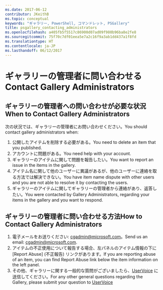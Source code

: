 ```yaml
---
ms.date: 2017-06-12
contributor: JKeithB
ms.topic: conceptual
keywords: "ギャラリー, PowerShell, コマンドレット, PSGallery"
title: psgallery_contacting_administrators
ms.openlocfilehash: a405fb5f5517c86900d07ad09f980b96ba8e2fe8
ms.sourcegitcommit: 75f70c7df01eea5e7a2c16f9a3ab1dd437a1f8fd
ms.translationtype: HT
ms.contentlocale: ja-JP
ms.lasthandoff: 06/12/2017
---
```

# <a name="contact-gallery-administrators"></a><span data-ttu-id="4a0af-103">ギャラリーの管理者に問い合わせる</span><span class="sxs-lookup"><span data-stu-id="4a0af-103">Contact Gallery Administrators</span></span>

## <a name="when-to-contact-gallery-administrators"></a><span data-ttu-id="4a0af-104">ギャラリーの管理者への問い合わせが必要な状況</span><span class="sxs-lookup"><span data-stu-id="4a0af-104">When to Contact Gallery Administrators</span></span>

<span data-ttu-id="4a0af-105">次の状況では、ギャラリーの管理者にお問い合わせください。</span><span class="sxs-lookup"><span data-stu-id="4a0af-105">You should contact gallery administrators when:</span></span>

1. <span data-ttu-id="4a0af-106">公開したアイテムを削除する必要がある。</span><span class="sxs-lookup"><span data-stu-id="4a0af-106">You need to delete an item that you published.</span></span>
2. <span data-ttu-id="4a0af-107">アカウントに問題がある。</span><span class="sxs-lookup"><span data-stu-id="4a0af-107">You need help with your account.</span></span>
3. <span data-ttu-id="4a0af-108">ギャラリーのアイテムに関して問題を報告したい。</span><span class="sxs-lookup"><span data-stu-id="4a0af-108">You want to report an issue in the items in the gallery.</span></span>
4. <span data-ttu-id="4a0af-109">アイテム名に関して他のユーザーに異議があるが、他のユーザーに連絡を取る方法では解決できない。</span><span class="sxs-lookup"><span data-stu-id="4a0af-109">You have item name dispute with other users and you are not able to resolve it by contacting the users.</span></span>
5. <span data-ttu-id="4a0af-110">ギャラリーのアイテムに関してギャラリーの管理者から連絡があり、返答したい。</span><span class="sxs-lookup"><span data-stu-id="4a0af-110">You were contacted by Gallery Administrators, regarding your items in the gallery and you want to respond.</span></span>

## <a name="how-to-contact-gallery-administrators"></a><span data-ttu-id="4a0af-111">ギャラリーの管理者に問い合わせる方法</span><span class="sxs-lookup"><span data-stu-id="4a0af-111">How to Contact Gallery Administrators</span></span>

1. <span data-ttu-id="4a0af-112">電子メールをお送りください: cgadmin@microsoft.com。</span><span class="sxs-lookup"><span data-stu-id="4a0af-112">Send us an email: cgadmin@microsoft.com.</span></span>
2. <span data-ttu-id="4a0af-113">アイテムの不正使用について報告する場合、左パネルのアイテム情報の下に [Report Abuse] \(不正報告) リンクがあります。</span><span class="sxs-lookup"><span data-stu-id="4a0af-113">If you are reporting abuse of an item, you can find Report Abuse link below the item information on the left panel.</span></span>
3. <span data-ttu-id="4a0af-114">その他、ギャラリーに関する一般的な質問がございましたら、[UserVoice](http://windowsserver.uservoice.com/forums/301869-powershell) に送信してください。</span><span class="sxs-lookup"><span data-stu-id="4a0af-114">For any other general questions regarding the Gallery, please submit your question to [UserVoice](http://windowsserver.uservoice.com/forums/301869-powershell)</span></span>

